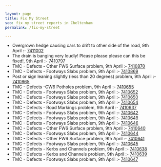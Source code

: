 ```yaml
---

layout: page
title: Fix My Street
seo: fix my street reports in Cheltenham
permalink: /fix-my-street

---
```


<!-- fix_marker starts -->

- Overgrown hedge causing cars to drift to other side of the road, 9th April :- [7411002](https://www.fixmystreet.com/report/7411002)
- The drain is banging very loudly! Please please please can this be fixed!, 9th April :- [7410797](https://www.fixmystreet.com/report/7410797)
- TMC - Defects - Other FW6  Surface problem, 9th April :- [7410870](https://www.fixmystreet.com/report/7410870)
- TMC - Defects - Footways Slabs problem, 9th April :- [7410869](https://www.fixmystreet.com/report/7410869)
- Post or sign leaning slightly (less than 20 degrees) problem, 9th April :- [7410865](https://www.fixmystreet.com/report/7410865)
- TMC - Defects -CW6 Potholes  problem, 9th April :- [7410655](https://www.fixmystreet.com/report/7410655)
- TMC - Defects - Footways Slabs problem, 9th April :- [7410652](https://www.fixmystreet.com/report/7410652)
- TMC - Defects - Footways Slabs problem, 9th April :- [7410650](https://www.fixmystreet.com/report/7410650)
- TMC - Defects - Footways Slabs problem, 9th April :- [7410654](https://www.fixmystreet.com/report/7410654)
- TMC - Defects - Road Markings problem, 9th April :- [7410637](https://www.fixmystreet.com/report/7410637)
- TMC - Defects - Footways Slabs problem, 9th April :- [7410642](https://www.fixmystreet.com/report/7410642)
- TMC - Defects - Footways Slabs problem, 9th April :- [7410649](https://www.fixmystreet.com/report/7410649)
- TMC - Defects - Footways Slabs problem, 9th April :- [7410646](https://www.fixmystreet.com/report/7410646)
- TMC - Defects - Other FW6  Surface problem, 9th April :- [7410640](https://www.fixmystreet.com/report/7410640)
- TMC - Defects - Footways Slabs problem, 9th April :- [7410644](https://www.fixmystreet.com/report/7410644)
- TMC - Defects - Other FW6  Surface problem, 9th April :- [7410641](https://www.fixmystreet.com/report/7410641)
- TMC - Defects - Footways Slabs problem, 9th April :- [7410645](https://www.fixmystreet.com/report/7410645)
- TMC - Defects - Kerbs and Channels problem, 9th April :- [7410638](https://www.fixmystreet.com/report/7410638)
- TMC - Defects - Kerbs and Channels problem, 9th April :- [7410639](https://www.fixmystreet.com/report/7410639)
- TMC - Defects - Footways Slabs problem, 9th April :- [7410647](https://www.fixmystreet.com/report/7410647)

<!-- fix_marker ends -->